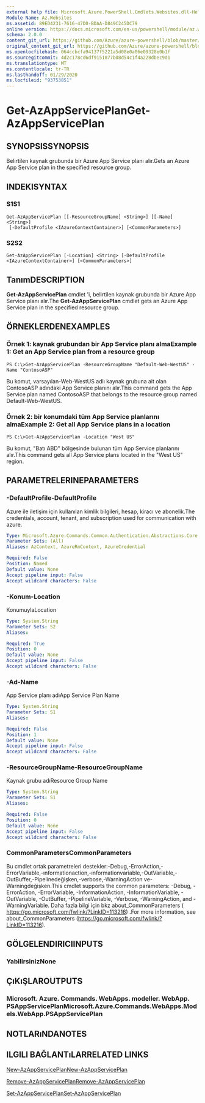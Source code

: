 ```yaml
---
external help file: Microsoft.Azure.PowerShell.Cmdlets.Websites.dll-Help.xml
Module Name: Az.Websites
ms.assetid: 89ED4231-7616-47D0-BDAA-D849C245DC79
online version: https://docs.microsoft.com/en-us/powershell/module/az.websites/get-azappserviceplan
schema: 2.0.0
content_git_url: https://github.com/Azure/azure-powershell/blob/master/src/Websites/Websites/help/Get-AzAppServicePlan.md
original_content_git_url: https://github.com/Azure/azure-powershell/blob/master/src/Websites/Websites/help/Get-AzAppServicePlan.md
ms.openlocfilehash: 064ccbcfa94137f5221a5d08e0a06e09328e0b1f
ms.sourcegitcommit: 4d2c178cd6df9151877b08d54c1f4a228dbec9d1
ms.translationtype: MT
ms.contentlocale: tr-TR
ms.lasthandoff: 01/29/2020
ms.locfileid: "93753851"
---
```

# <span data-ttu-id="a2f06-101">Get-AzAppServicePlan</span><span class="sxs-lookup"><span data-stu-id="a2f06-101">Get-AzAppServicePlan</span></span>

## <span data-ttu-id="a2f06-102">SYNOPSIS</span><span class="sxs-lookup"><span data-stu-id="a2f06-102">SYNOPSIS</span></span>
<span data-ttu-id="a2f06-103">Belirtilen kaynak grubunda bir Azure App Service planı alır.</span><span class="sxs-lookup"><span data-stu-id="a2f06-103">Gets an Azure App Service plan in the specified resource group.</span></span>

## <span data-ttu-id="a2f06-104">INDEKI</span><span class="sxs-lookup"><span data-stu-id="a2f06-104">SYNTAX</span></span>

### <span data-ttu-id="a2f06-105">S1</span><span class="sxs-lookup"><span data-stu-id="a2f06-105">S1</span></span>
```
Get-AzAppServicePlan [[-ResourceGroupName] <String>] [[-Name] <String>]
 [-DefaultProfile <IAzureContextContainer>] [<CommonParameters>]
```

### <span data-ttu-id="a2f06-106">S2</span><span class="sxs-lookup"><span data-stu-id="a2f06-106">S2</span></span>
```
Get-AzAppServicePlan [-Location] <String> [-DefaultProfile <IAzureContextContainer>] [<CommonParameters>]
```

## <span data-ttu-id="a2f06-107">Tanım</span><span class="sxs-lookup"><span data-stu-id="a2f06-107">DESCRIPTION</span></span>
<span data-ttu-id="a2f06-108">**Get-AzAppServicePlan** cmdlet 'i, belirtilen kaynak grubunda bir Azure App Service planı alır.</span><span class="sxs-lookup"><span data-stu-id="a2f06-108">The **Get-AzAppServicePlan** cmdlet gets an Azure App Service plan in the specified resource group.</span></span>

## <span data-ttu-id="a2f06-109">ÖRNEKLERDEN</span><span class="sxs-lookup"><span data-stu-id="a2f06-109">EXAMPLES</span></span>

### <span data-ttu-id="a2f06-110">Örnek 1: kaynak grubundan bir App Service planı alma</span><span class="sxs-lookup"><span data-stu-id="a2f06-110">Example 1: Get an App Service plan from a resource group</span></span>
```
PS C:\>Get-AzAppServicePlan -ResourceGroupName "Default-Web-WestUS" -Name "ContosoASP"
```

<span data-ttu-id="a2f06-111">Bu komut, varsayılan-Web-WestUS adlı kaynak grubuna ait olan ContosoASP adındaki App Service planını alır.</span><span class="sxs-lookup"><span data-stu-id="a2f06-111">This command gets the App Service plan named ContosoASP that belongs to the resource group named Default-Web-WestUS.</span></span>

### <span data-ttu-id="a2f06-112">Örnek 2: bir konumdaki tüm App Service planlarını alma</span><span class="sxs-lookup"><span data-stu-id="a2f06-112">Example 2: Get all App Service plans in a location</span></span>
```
PS C:\>Get-AzAppServicePlan -Location "West US"
```

<span data-ttu-id="a2f06-113">Bu komut, "Batı ABD" bölgesinde bulunan tüm App Service planlarını alır.</span><span class="sxs-lookup"><span data-stu-id="a2f06-113">This command gets all App Service plans located in the "West US" region.</span></span>

## <span data-ttu-id="a2f06-114">PARAMETRELERINE</span><span class="sxs-lookup"><span data-stu-id="a2f06-114">PARAMETERS</span></span>

### <span data-ttu-id="a2f06-115">-DefaultProfile</span><span class="sxs-lookup"><span data-stu-id="a2f06-115">-DefaultProfile</span></span>
<span data-ttu-id="a2f06-116">Azure ile iletişim için kullanılan kimlik bilgileri, hesap, kiracı ve abonelik.</span><span class="sxs-lookup"><span data-stu-id="a2f06-116">The credentials, account, tenant, and subscription used for communication with azure.</span></span>

```yaml
Type: Microsoft.Azure.Commands.Common.Authentication.Abstractions.Core.IAzureContextContainer
Parameter Sets: (All)
Aliases: AzContext, AzureRmContext, AzureCredential

Required: False
Position: Named
Default value: None
Accept pipeline input: False
Accept wildcard characters: False
```

### <span data-ttu-id="a2f06-117">-Konum</span><span class="sxs-lookup"><span data-stu-id="a2f06-117">-Location</span></span>
<span data-ttu-id="a2f06-118">Konumuyla</span><span class="sxs-lookup"><span data-stu-id="a2f06-118">Location</span></span> 

```yaml
Type: System.String
Parameter Sets: S2
Aliases:

Required: True
Position: 0
Default value: None
Accept pipeline input: False
Accept wildcard characters: False
```

### <span data-ttu-id="a2f06-119">-Ad</span><span class="sxs-lookup"><span data-stu-id="a2f06-119">-Name</span></span>
<span data-ttu-id="a2f06-120">App Service planı adı</span><span class="sxs-lookup"><span data-stu-id="a2f06-120">App Service Plan Name</span></span>

```yaml
Type: System.String
Parameter Sets: S1
Aliases:

Required: False
Position: 1
Default value: None
Accept pipeline input: False
Accept wildcard characters: False
```

### <span data-ttu-id="a2f06-121">-ResourceGroupName</span><span class="sxs-lookup"><span data-stu-id="a2f06-121">-ResourceGroupName</span></span>
<span data-ttu-id="a2f06-122">Kaynak grubu adı</span><span class="sxs-lookup"><span data-stu-id="a2f06-122">Resource Group Name</span></span>

```yaml
Type: System.String
Parameter Sets: S1
Aliases:

Required: False
Position: 0
Default value: None
Accept pipeline input: False
Accept wildcard characters: False
```

### <span data-ttu-id="a2f06-123">CommonParameters</span><span class="sxs-lookup"><span data-stu-id="a2f06-123">CommonParameters</span></span>
<span data-ttu-id="a2f06-124">Bu cmdlet ortak parametreleri destekler:-Debug,-ErrorAction,-ErrorVariable,-ınformationaction,-ınformationvariable,-OutVariable,-OutBuffer,-Pipelinedeğişken,-verbose,-WarningAction ve-Warningdeğişken.</span><span class="sxs-lookup"><span data-stu-id="a2f06-124">This cmdlet supports the common parameters: -Debug, -ErrorAction, -ErrorVariable, -InformationAction, -InformationVariable, -OutVariable, -OutBuffer, -PipelineVariable, -Verbose, -WarningAction, and -WarningVariable.</span></span> <span data-ttu-id="a2f06-125">Daha fazla bilgi için bkz about_CommonParameters ( https://go.microsoft.com/fwlink/?LinkID=113216) .</span><span class="sxs-lookup"><span data-stu-id="a2f06-125">For more information, see about_CommonParameters (https://go.microsoft.com/fwlink/?LinkID=113216).</span></span>

## <span data-ttu-id="a2f06-126">GÖLGELENDIRICI</span><span class="sxs-lookup"><span data-stu-id="a2f06-126">INPUTS</span></span>

### <span data-ttu-id="a2f06-127">Yabilirsiniz</span><span class="sxs-lookup"><span data-stu-id="a2f06-127">None</span></span>

## <span data-ttu-id="a2f06-128">ÇıKıŞLAR</span><span class="sxs-lookup"><span data-stu-id="a2f06-128">OUTPUTS</span></span>

### <span data-ttu-id="a2f06-129">Microsoft. Azure. Commands. WebApps. modeller. WebApp. PSAppServicePlan</span><span class="sxs-lookup"><span data-stu-id="a2f06-129">Microsoft.Azure.Commands.WebApps.Models.WebApp.PSAppServicePlan</span></span>

## <span data-ttu-id="a2f06-130">NOTLARıNDA</span><span class="sxs-lookup"><span data-stu-id="a2f06-130">NOTES</span></span>

## <span data-ttu-id="a2f06-131">ILGILI BAĞLANTıLAR</span><span class="sxs-lookup"><span data-stu-id="a2f06-131">RELATED LINKS</span></span>

[<span data-ttu-id="a2f06-132">New-AzAppServicePlan</span><span class="sxs-lookup"><span data-stu-id="a2f06-132">New-AzAppServicePlan</span></span>](./New-AzAppServicePlan.md)

[<span data-ttu-id="a2f06-133">Remove-AzAppServicePlan</span><span class="sxs-lookup"><span data-stu-id="a2f06-133">Remove-AzAppServicePlan</span></span>](./Remove-AzAppServicePlan.md)

[<span data-ttu-id="a2f06-134">Set-AzAppServicePlan</span><span class="sxs-lookup"><span data-stu-id="a2f06-134">Set-AzAppServicePlan</span></span>](./Set-AzAppServicePlan.md)


